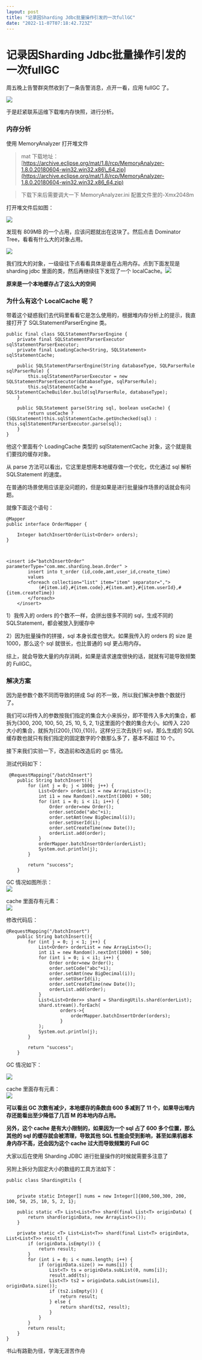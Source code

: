 ```yaml
---
layout: post
title: "记录因Sharding Jdbc批量操作引发的一次fullGC"
date: "2022-11-07T07:18:42.723Z"
---
```

记录因Sharding Jdbc批量操作引发的一次fullGC
===============================

周五晚上告警群突然收到了一条告警消息，点开一看，应用 fullGC 了。

![](https://img2022.cnblogs.com/blog/1178991/202211/1178991-20221105225726633-508275153.png)

于是赶紧联系运维下载堆内存快照，进行分析。

### 内存分析

使用 MemoryAnalyzer 打开堆文件

> mat 下载地址：[https://archive.eclipse.org/mat/1.8/rcp/MemoryAnalyzer-1.8.0.20180604-win32.win32.x86\_64.zip](https://archive.eclipse.org/mat/1.8/rcp/MemoryAnalyzer-1.8.0.20180604-win32.win32.x86_64.zip)

> 下载下来后需要调大一下 MemoryAnalyzer.ini 配置文件里的-Xmx2048m

打开堆文件后如图：

![](https://img2022.cnblogs.com/blog/1178991/202211/1178991-20221106110541377-431898893.png)

发现有 809MB 的一个占用，应该问题就出在这块了。然后点击 Dominator Tree，看看有什么大的对象占用。

![](https://img2022.cnblogs.com/blog/1178991/202211/1178991-20221106110845209-1270297104.png)

我们找大的对象，一级级往下点看看具体是谁在占用内存。点到下面发现是 sharding jdbc 里面的类，然后再继续往下发现了一个 localCache。![](https://img2022.cnblogs.com/blog/1178991/202211/1178991-20221106111054513-1061621213.png)

**原来是一个本地缓存占了这么大的空间**

### 为什么有这个 LocalCache 呢？

带着这个疑惑我们去代码里看看它是怎么使用的，根据堆内存分析上的提示，我直接打开了 SQLStatementParserEngine 类。

    public final class SQLStatementParserEngine {
        private final SQLStatementParserExecutor sqlStatementParserExecutor;
        private final LoadingCache<String, SQLStatement> sqlStatementCache;
    
        public SQLStatementParserEngine(String databaseType, SQLParserRule sqlParserRule) {
            this.sqlStatementParserExecutor = new SQLStatementParserExecutor(databaseType, sqlParserRule);
            this.sqlStatementCache = SQLStatementCacheBuilder.build(sqlParserRule, databaseType);
        }
    
        public SQLStatement parse(String sql, boolean useCache) {
            return useCache ? (SQLStatement)this.sqlStatementCache.getUnchecked(sql) : this.sqlStatementParserExecutor.parse(sql);
        }
    }
    

他这个里面有个 LoadingCache 类型的 sqlStatementCache 对象，这个就是我们要找的缓存对象。

从 parse 方法可以看出，它这里是想用本地缓存做一个优化，优化通过 sql 解析 SQLStatement 的速度。

在普通的场景使用应该是没问题的，但是如果是进行批量操作场景的话就会有问题。

就像下面这个语句：

    @Mapper
    public interface OrderMapper {
    
        Integer batchInsertOrder(List<Order> orders);
    }
    
    

    <insert id="batchInsertOrder" parameterType="com.mmc.sharding.bean.Order" >
            insert into t_order (id,code,amt,user_id,create_time)
            values
            <foreach collection="list" item="item" separator=",">
                (#{item.id},#{item.code},#{item.amt},#{item.userId},#{item.createTime})
            </foreach>
        </insert>
    

1）我传入的 orders 的个数不一样，会拼出很多不同的 sql，生成不同的 SQLStatement，都会被放入到缓存中

2）因为批量操作的拼接，sql 本身长度也很大。如果我传入的 orders 的 size 是 1000，那么这个 sql 就很长，也比普通的 sql 更占用内存。

综上，就会导致大量的内存消耗，如果是请求速度很快的话，就就有可能导致频繁的 FullGC。

### 解决方案

因为是参数个数不同而导致的拼成 Sql 的不一致，所以我们解决参数个数就行了。

我们可以将传入的参数按我们指定的集合大小来拆分，即不管传入多大的集合，都拆为{300, 200, 100, 50, 25, 10, 5, 2, 1}这里面的个数的集合大小。如传入 220 大小的集合，就拆为\[{200},{10},{10}\]，这样分三次去执行 sql，那么生成的 SQL 缓存数也就只有我们指定的固定数字的个数那么多了，基本不超过 10 个。

接下来我们实验一下，改造前和改造后的 gc 情况。

测试代码如下：

     @RequestMapping("/batchInsert")
        public String batchInsert(){
            for (int j = 0; j < 1000; j++) {
                List<Order> orderList = new ArrayList<>();
                int i1 = new Random().nextInt(1000) + 500;
                for (int i = 0; i < i1; i++) {
                    Order order=new Order();
                    order.setCode("abc"+i);
                    order.setAmt(new BigDecimal(i));
                    order.setUserId(i);
                    order.setCreateTime(new Date());
                    orderList.add(order);
                }
                orderMapper.batchInsertOrder(orderList);
                System.out.println(j);
            }
    
            return "success";
        }
    

GC 情况如图所示：  
![](https://img2022.cnblogs.com/blog/1178991/202211/1178991-20221106233216422-1186937065.png)

cache 里面存有元素：  
![](https://img2022.cnblogs.com/blog/1178991/202211/1178991-20221106234734928-559545384.png)

修改代码后：

    @RequestMapping("/batchInsert")
        public String batchInsert(){
            for (int j = 0; j < 1; j++) {
                List<Order> orderList = new ArrayList<>();
                int i1 = new Random().nextInt(1000) + 500;
                for (int i = 0; i < i1; i++) {
                    Order order=new Order();
                    order.setCode("abc"+i);
                    order.setAmt(new BigDecimal(i));
                    order.setUserId(i);
                    order.setCreateTime(new Date());
                    orderList.add(order);
                }
                List<List<Order>> shard = ShardingUtils.shard(orderList);
                shard.stream().forEach(
                        orders->{
                            orderMapper.batchInsertOrder(orders);
                        }
                );
                System.out.println(j);
            }
    
            return "success";
        }
    

GC 情况如下：

![](https://img2022.cnblogs.com/blog/1178991/202211/1178991-20221106233908331-655446062.png)

cache 里面存有元素：  
![](https://img2022.cnblogs.com/blog/1178991/202211/1178991-20221106234107762-1825619900.png)

**可以看出 GC 次数有减少，本地缓存的条数由 600 多减到了 11 个，如果导出堆内存还能看出至少降低了几百 M 的本地内存占用。**

**另外，这个 cache 是有大小限制的，如果因为一个 sql 占了 600 多个位置，那么其他的 sql 的缓存就会被清理，导致其他 SQL 性能会受到影响，甚至如果机器本身内存不高，还会因为这个 cache 过大而导致频繁的 Full GC**

大家以后在使用 Sharding JDBC 进行批量操作的时候就需要多注意了

另附上拆分为固定大小的数组的工具方法如下：

    public class ShardingUtils {
    
    
        private static Integer[] nums = new Integer[]{800,500,300, 200, 100, 50, 25, 10, 5, 2, 1};
    
        public static <T> List<List<T>> shard(final List<T> originData) {
            return shard(originData, new ArrayList<>());
        }
    
        private static <T> List<List<T>> shard(final List<T> originData, List<List<T>> result) {
            if (originData.isEmpty()) {
                return result;
            }
            for (int i = 0; i < nums.length; i++) {
                if (originData.size() >= nums[i]) {
                    List<T> ts = originData.subList(0, nums[i]);
                    result.add(ts);
                    List<T> ts2 = originData.subList(nums[i], originData.size());
                    if (ts2.isEmpty()) {
                        return result;
                    } else {
                        return shard(ts2, result);
                    }
                }
            }
            return result;
        }
    }
    

书山有路勤为径，学海无涯苦作舟